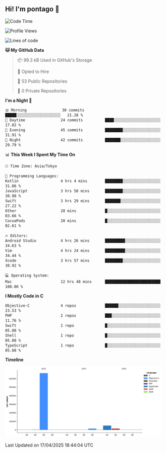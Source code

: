## Hi! I'm pontago 👋

<!--START_SECTION:waka-->
![Code Time](http://img.shields.io/badge/Code%20Time-154%20hrs%2016%20mins-blue)

![Profile Views](http://img.shields.io/badge/Profile%20Views-0-blue)

![Lines of code](https://img.shields.io/badge/From%20Hello%20World%20I%27ve%20Written-747.1%20thousand%20lines%20of%20code-blue)

**🐱 My GitHub Data** 

> 📦 99.3 kB Used in GitHub's Storage 
 > 
> 💼 Opted to Hire
 > 
> 📜 53 Public Repositories 
 > 
> 🔑 0 Private Repositories 
 > 
**I'm a Night 🦉** 

```text
🌞 Morning                30 commits          █████░░░░░░░░░░░░░░░░░░░░   21.28 % 
🌆 Daytime                24 commits          ████░░░░░░░░░░░░░░░░░░░░░   17.02 % 
🌃 Evening                45 commits          ████████░░░░░░░░░░░░░░░░░   31.91 % 
🌙 Night                  42 commits          ███████░░░░░░░░░░░░░░░░░░   29.79 % 
```


📊 **This Week I Spent My Time On** 

```text
🕑︎ Time Zone: Asia/Tokyo

💬 Programming Languages: 
Kotlin                   4 hrs 4 mins        ████████░░░░░░░░░░░░░░░░░   31.86 % 
JavaScript               3 hrs 58 mins       ████████░░░░░░░░░░░░░░░░░   30.98 % 
Swift                    3 hrs 29 mins       ███████░░░░░░░░░░░░░░░░░░   27.22 % 
Other                    28 mins             █░░░░░░░░░░░░░░░░░░░░░░░░   03.66 % 
CocoaPods                20 mins             █░░░░░░░░░░░░░░░░░░░░░░░░   02.61 % 

🔥 Editors: 
Android Studio           4 hrs 26 mins       █████████░░░░░░░░░░░░░░░░   34.63 % 
Vim                      4 hrs 24 mins       █████████░░░░░░░░░░░░░░░░   34.44 % 
Xcode                    3 hrs 57 mins       ████████░░░░░░░░░░░░░░░░░   30.92 % 

💻 Operating System: 
Mac                      12 hrs 48 mins      █████████████████████████   100.00 % 
```

**I Mostly Code in C** 

```text
Objective-C              4 repos             ██████░░░░░░░░░░░░░░░░░░░   23.53 % 
PHP                      2 repos             ███░░░░░░░░░░░░░░░░░░░░░░   11.76 % 
Swift                    1 repo              █░░░░░░░░░░░░░░░░░░░░░░░░   05.88 % 
Shell                    1 repo              █░░░░░░░░░░░░░░░░░░░░░░░░   05.88 % 
TypeScript               1 repo              █░░░░░░░░░░░░░░░░░░░░░░░░   05.88 % 
```



**Timeline**

![Lines of Code chart](https://raw.githubusercontent.com/pontago/pontago/main/assets/bar_graph.png)


 Last Updated on 17/04/2025 18:44:04 UTC
<!--END_SECTION:waka-->
